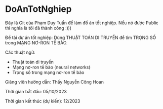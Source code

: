 # DoAnTotNghiep
Đây là Git của Phạm Duy Tuấn để làm đồ án tốt nghiệp. Nếu nó được Public thì nghĩa là tôi đã thành công :)))

Đề tài dự án tốt nghiệp: Dùng THUẬT TOÁN DI TRUYỀN để tìm TRỌNG SỐ trong MẠNG NƠ-RON TẾ BÀO.

Các thuật ngữ: 
- Thuật toán di truyền
- Mạng nơ-ron tế bào (neural networks)
- Trọng số trong mạng nơ-ron tế bào

Giảng viên hướng dẫn: Thầy Nguyễn Công Hoan

Thời gian bắt đầu: 05/10/2023

Thời gian kết thúc (dự kiến): 12/2023